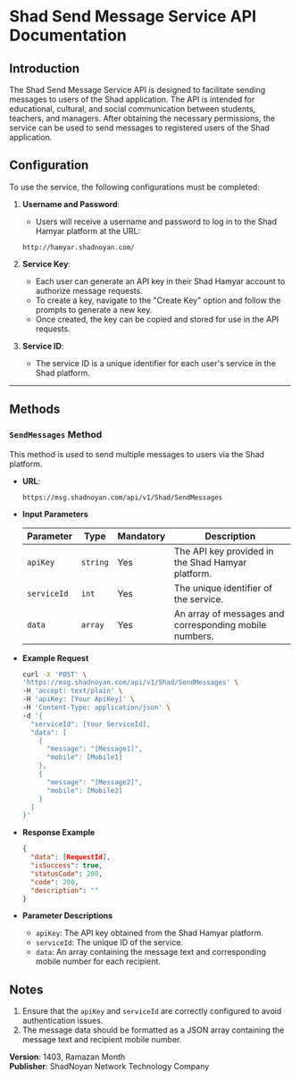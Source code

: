 <!-- <style>
aside.VPSidebar, header.VPNav {
  display: '';
}
</style> -->

# Shad Send Message Service API Documentation

## Introduction

The Shad Send Message Service API is designed to facilitate sending messages to users of the Shad application. The API is intended for educational, cultural, and social communication between students, teachers, and managers. After obtaining the necessary permissions, the service can be used to send messages to registered users of the Shad application.

## Configuration

To use the service, the following configurations must be completed:

1. **Username and Password**:
   - Users will receive a username and password to log in to the Shad Hamyar platform at the URL:
   ```
   http://hamyar.shadnoyan.com/
   ```
   
2. **Service Key**:
   - Each user can generate an API key in their Shad Hamyar account to authorize message requests.
   - To create a key, navigate to the "Create Key" option and follow the prompts to generate a new key. 
   - Once created, the key can be copied and stored for use in the API requests.
   
3. **Service ID**:
   - The service ID is a unique identifier for each user's service in the Shad platform.

---

## Methods

### `SendMessages` Method

This method is used to send multiple messages to users via the Shad platform.

- **URL**:
  ```
  https://msg.shadnoyan.com/api/v1/Shad/SendMessages
  ```

- **Input Parameters**

  | **Parameter**       | **Type**     | **Mandatory** | **Description**                                      |
  |---------------------|--------------|---------------|------------------------------------------------------|
  | `apiKey`            | `string`     | Yes           | The API key provided in the Shad Hamyar platform.     |
  | `serviceId`         | `int`        | Yes           | The unique identifier of the service.                 |
  | `data`              | `array`      | Yes           | An array of messages and corresponding mobile numbers.|

- **Example Request**

  ```bash
  curl -X 'POST' \
  'https://msg.shadnoyan.com/api/v1/Shad/SendMessages' \
  -H 'accept: text/plain' \
  -H 'apiKey: [Your ApiKey]' \
  -H 'Content-Type: application/json' \
  -d '{
    "serviceId": [Your ServiceId],
    "data": [
      {
        "message": "[Message1]",
        "mobile": [Mobile1]
      },
      {
        "message": "[Message2]",
        "mobile": [Mobile2]
      }
    ]
  }'
  ```

- **Response Example**

  ```json
  {
    "data": [RequestId],
    "isSuccess": true,
    "statusCode": 200,
    "code": 200,
    "description": ""
  }
  ```

- **Parameter Descriptions**

  - `apiKey`: The API key obtained from the Shad Hamyar platform.
  - `serviceId`: The unique ID of the service.
  - `data`: An array containing the message text and corresponding mobile number for each recipient.


## Notes

1. Ensure that the `apiKey` and `serviceId` are correctly configured to avoid authentication issues.
2. The message data should be formatted as a JSON array containing the message text and recipient mobile number.

**Version**: 1403, Ramazan Month  
**Publisher**: ShadNoyan Network Technology Company
